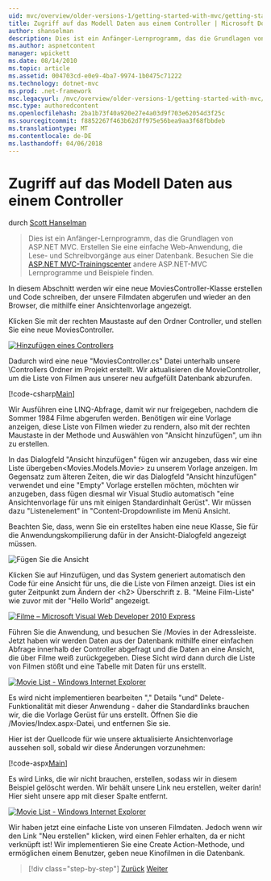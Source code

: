 ```yaml
---
uid: mvc/overview/older-versions-1/getting-started-with-mvc/getting-started-with-mvc-part5
title: Zugriff auf das Modell Daten aus einem Controller | Microsoft Docs
author: shanselman
description: Dies ist ein Anfänger-Lernprogramm, das die Grundlagen von ASP.NET MVC. Erstellen Sie eine einfache Web-Anwendung, die Lese- und Schreibvorgänge aus einer Datenbank.
ms.author: aspnetcontent
manager: wpickett
ms.date: 08/14/2010
ms.topic: article
ms.assetid: 004703cd-e0e9-4ba7-9974-1b0475c71222
ms.technology: dotnet-mvc
ms.prod: .net-framework
msc.legacyurl: /mvc/overview/older-versions-1/getting-started-with-mvc/getting-started-with-mvc-part5
msc.type: authoredcontent
ms.openlocfilehash: 2ba1b73f40a920e27e4a03d9f703e62054d3f25c
ms.sourcegitcommit: f8852267f463b62d7f975e56bea9aa3f68fbbdeb
ms.translationtype: MT
ms.contentlocale: de-DE
ms.lasthandoff: 04/06/2018
---
```

<a name="accessing-your-models-data-from-a-controller"></a>Zugriff auf das Modell Daten aus einem Controller
====================
durch [Scott Hanselman](https://github.com/shanselman)

> Dies ist ein Anfänger-Lernprogramm, das die Grundlagen von ASP.NET MVC. Erstellen Sie eine einfache Web-Anwendung, die Lese- und Schreibvorgänge aus einer Datenbank. Besuchen Sie die [ASP.NET MVC-Trainingscenter](../../../index.md) andere ASP.NET-MVC Lernprogramme und Beispiele finden.


In diesem Abschnitt werden wir eine neue MoviesController-Klasse erstellen und Code schreiben, der unsere Filmdaten abgerufen und wieder an den Browser, die mithilfe einer Ansichtenvorlage angezeigt.

Klicken Sie mit der rechten Maustaste auf den Ordner Controller, und stellen Sie eine neue MoviesController.

[![Hinzufügen eines Controllers](getting-started-with-mvc-part5/_static/image2.png)](getting-started-with-mvc-part5/_static/image1.png)

Dadurch wird eine neue "MoviesController.cs" Datei unterhalb unsere \Controllers Ordner im Projekt erstellt. Wir aktualisieren die MovieController, um die Liste von Filmen aus unserer neu aufgefüllt Datenbank abzurufen.

[!code-csharp[Main](getting-started-with-mvc-part5/samples/sample1.cs)]

Wir Ausführen eine LINQ-Abfrage, damit wir nur freigegeben, nachdem die Sommer 1984 Filme abgerufen werden. Benötigen wir eine Vorlage anzeigen, diese Liste von Filmen wieder zu rendern, also mit der rechten Maustaste in der Methode und Auswählen von "Ansicht hinzufügen", um ihn zu erstellen.

In das Dialogfeld "Ansicht hinzufügen" fügen wir anzugeben, dass wir eine Liste übergeben&lt;Movies.Models.Movie&gt; zu unserem Vorlage anzeigen. Im Gegensatz zum älteren Zeiten, die wir das Dialogfeld "Ansicht hinzufügen" verwendet und eine "Empty" Vorlage erstellen möchten, möchten wir anzugeben, dass fügen diesmal wir Visual Studio automatisch "eine Ansichtenvorlage für uns mit einigen Standardinhalt Gerüst". Wir müssen dazu "Listenelement" in "Content-Dropdownliste im Menü Ansicht.

Beachten Sie, dass, wenn Sie ein erstelltes haben eine neue Klasse, Sie für die Anwendungskompilierung dafür in der Ansicht-Dialogfeld angezeigt müssen.

![Fügen Sie die Ansicht](getting-started-with-mvc-part5/_static/image3.png)

Klicken Sie auf Hinzufügen, und das System generiert automatisch den Code für eine Ansicht für uns, die die Liste von Filmen anzeigt. Dies ist ein guter Zeitpunkt zum Ändern der &lt;h2&gt; Überschrift z. B. "Meine Film-Liste" wie zuvor mit der "Hello World" angezeigt.

[![Filme – Microsoft Visual Web Developer 2010 Express](getting-started-with-mvc-part5/_static/image5.png)](getting-started-with-mvc-part5/_static/image4.png)

Führen Sie die Anwendung, und besuchen Sie /Movies in der Adressleiste. Jetzt haben wir werden Daten aus der Datenbank mithilfe einer einfachen Abfrage innerhalb der Controller abgefragt und die Daten an eine Ansicht, die über Filme weiß zurückgegeben. Diese Sicht wird dann durch die Liste von Filmen stößt und eine Tabelle mit Daten für uns erstellt.

[![Movie List - Windows Internet Explorer](getting-started-with-mvc-part5/_static/image7.png)](getting-started-with-mvc-part5/_static/image6.png)

Es wird nicht implementieren bearbeiten "," Details "und" Delete-Funktionalität mit dieser Anwendung - daher die Standardlinks brauchen wir, die die Vorlage Gerüst für uns erstellt. Öffnen Sie die /Movies/Index.aspx-Datei, und entfernen Sie sie.

Hier ist der Quellcode für wie unsere aktualisierte Ansichtenvorlage aussehen soll, sobald wir diese Änderungen vorzunehmen:

[!code-aspx[Main](getting-started-with-mvc-part5/samples/sample2.aspx)]

Es wird Links, die wir nicht brauchen, erstellen, sodass wir in diesem Beispiel gelöscht werden. Wir behält unsere Link neu erstellen, weiter darin! Hier sieht unsere app mit dieser Spalte entfernt.

[![Movie List - Windows Internet Explorer](getting-started-with-mvc-part5/_static/image9.png)](getting-started-with-mvc-part5/_static/image8.png)

Wir haben jetzt eine einfache Liste von unseren Filmdaten. Jedoch wenn wir den Link "Neu erstellen" klicken, wird einen Fehler erhalten, da er nicht verknüpft ist! Wir implementieren Sie eine Create Action-Methode, und ermöglichen einem Benutzer, geben neue Kinofilmen in die Datenbank.

> [!div class="step-by-step"]
> [Zurück](getting-started-with-mvc-part4.md)
> [Weiter](getting-started-with-mvc-part6.md)

